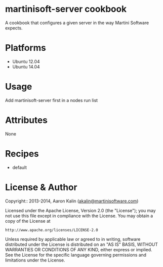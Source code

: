 # martinisoft-server cookbook

A cookbook that configures a given server in the way Martini Software expects.

# Platforms

* Ubuntu 12.04
* Ubuntu 14.04

# Usage

Add martinisoft-server first in a nodes run list

# Attributes

None

# Recipes

* default

# License & Author

Copyright:: 2013-2014, Aaron Kalin (<akalin@martinisoftware.com>)

Licensed under the Apache License, Version 2.0 (the "License");
you may not use this file except in compliance with the License.
You may obtain a copy of the License at

    http://www.apache.org/licenses/LICENSE-2.0

Unless required by applicable law or agreed to in writing, software
distributed under the License is distributed on an "AS IS" BASIS,
WITHOUT WARRANTIES OR CONDITIONS OF ANY KIND, either express or implied.
See the License for the specific language governing permissions and
limitations under the License.

